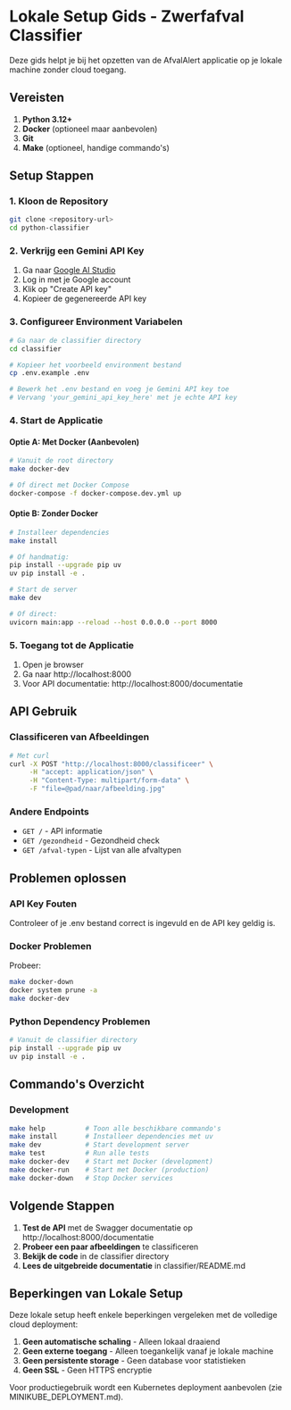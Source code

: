 # Lokale Setup Gids - Zwerfafval Classifier

Deze gids helpt je bij het opzetten van de AfvalAlert applicatie op je lokale 
machine zonder cloud toegang.

## Vereisten

1. **Python 3.12+**
2. **Docker** (optioneel maar aanbevolen)
3. **Git**
4. **Make** (optioneel, handige commando's)

## Setup Stappen

### 1. Kloon de Repository
```bash
git clone <repository-url>
cd python-classifier
```

### 2. Verkrijg een Gemini API Key
1. Ga naar [Google AI Studio](https://makersuite.google.com/app/apikey)
2. Log in met je Google account
3. Klik op "Create API key"
4. Kopieer de gegenereerde API key

### 3. Configureer Environment Variabelen
```bash
# Ga naar de classifier directory
cd classifier

# Kopieer het voorbeeld environment bestand
cp .env.example .env

# Bewerk het .env bestand en voeg je Gemini API key toe
# Vervang 'your_gemini_api_key_here' met je echte API key
```

### 4. Start de Applicatie

#### Optie A: Met Docker (Aanbevolen)
```bash
# Vanuit de root directory
make docker-dev

# Of direct met Docker Compose
docker-compose -f docker-compose.dev.yml up
```

#### Optie B: Zonder Docker
```bash
# Installeer dependencies
make install

# Of handmatig:
pip install --upgrade pip uv
uv pip install -e .

# Start de server
make dev

# Of direct:
uvicorn main:app --reload --host 0.0.0.0 --port 8000
```

### 5. Toegang tot de Applicatie
1. Open je browser
2. Ga naar http://localhost:8000
3. Voor API documentatie: http://localhost:8000/documentatie

## API Gebruik

### Classificeren van Afbeeldingen
```bash
# Met curl
curl -X POST "http://localhost:8000/classificeer" \
     -H "accept: application/json" \
     -H "Content-Type: multipart/form-data" \
     -F "file=@pad/naar/afbeelding.jpg"
```

### Andere Endpoints
- `GET /` - API informatie
- `GET /gezondheid` - Gezondheid check
- `GET /afval-typen` - Lijst van alle afvaltypen

## Problemen oplossen

### API Key Fouten
Controleer of je .env bestand correct is ingevuld en de API key geldig is.

### Docker Problemen
Probeer:
```bash
make docker-down
docker system prune -a
make docker-dev
```

### Python Dependency Problemen
```bash
# Vanuit de classifier directory
pip install --upgrade pip uv
uv pip install -e .
```

## Commando's Overzicht

### Development
```bash
make help          # Toon alle beschikbare commando's
make install       # Installeer dependencies met uv
make dev           # Start development server
make test          # Run alle tests
make docker-dev    # Start met Docker (development)
make docker-run    # Start met Docker (production)
make docker-down   # Stop Docker services
```

## Volgende Stappen

1. **Test de API** met de Swagger documentatie op http://localhost:8000/documentatie
2. **Probeer een paar afbeeldingen** te classificeren
3. **Bekijk de code** in de classifier directory
4. **Lees de uitgebreide documentatie** in classifier/README.md

## Beperkingen van Lokale Setup

Deze lokale setup heeft enkele beperkingen vergeleken met de volledige cloud 
deployment:

1. **Geen automatische schaling** - Alleen lokaal draaiend
2. **Geen externe toegang** - Alleen toegankelijk vanaf je lokale machine
3. **Geen persistente storage** - Geen database voor statistieken
4. **Geen SSL** - Geen HTTPS encryptie

Voor productiegebruik wordt een Kubernetes deployment aanbevolen (zie 
MINIKUBE_DEPLOYMENT.md).